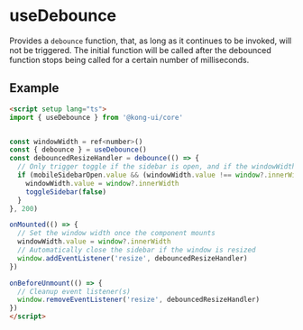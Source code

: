 # useDebounce

Provides a `debounce` function, that, as long as it continues to be invoked, will not be triggered. The initial function will be called after the debounced function stops being called for a certain number of milliseconds.

## Example

```html
<script setup lang="ts">
import { useDebounce } from '@kong-ui/core'


const windowWidth = ref<number>()
const { debounce } = useDebounce()
const debouncedResizeHandler = debounce(() => {
  // Only trigger toggle if the sidebar is open, and if the windowWidth changes
  if (mobileSidebarOpen.value && (windowWidth.value !== window?.innerWidth || 0)) {
    windowWidth.value = window?.innerWidth
    toggleSidebar(false)
  }
}, 200)

onMounted(() => {
  // Set the window width once the component mounts
  windowWidth.value = window?.innerWidth
  // Automatically close the sidebar if the window is resized
  window.addEventListener('resize', debouncedResizeHandler)
})

onBeforeUnmount(() => {
  // Cleanup event listener(s)
  window.removeEventListener('resize', debouncedResizeHandler)
})
</script>
```
